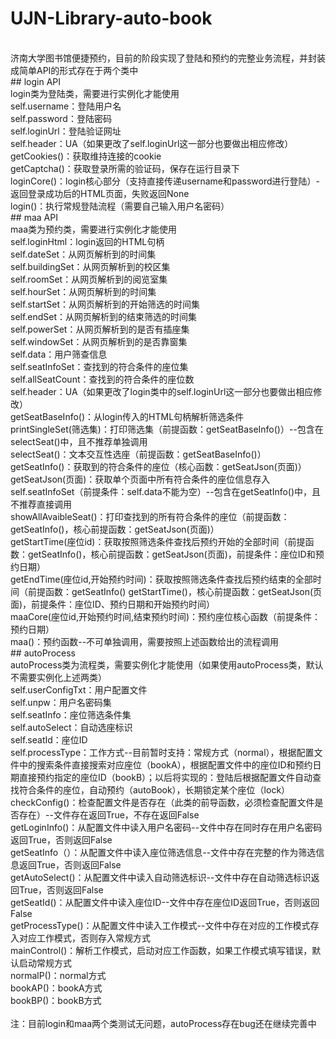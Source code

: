 # UJN-Library-auto-book
<br>
济南大学图书馆便捷预约，目前的阶段实现了登陆和预约的完整业务流程，并封装成简单API的形式存在于两个类中
<br>
## login API
<br>
login类为登陆类，需要进行实例化才能使用
<br>
self.username：登陆用户名
<br>
self.password：登陆密码
<br>
self.loginUrl：登陆验证网址
<br>
self.header：UA（如果更改了self.loginUrl这一部分也要做出相应修改）
<br>
getCookies()：获取维持连接的cookie
<br>
getCaptcha()：获取登录所需的验证码，保存在运行目录下
<br>
loginCore()：login核心部分（支持直接传递username和password进行登陆）-返回登录成功后的HTML页面，失败返回None
<br>
login()：执行常规登陆流程（需要自己输入用户名密码）
<br>
## maa API
<br>
maa类为预约类，需要进行实例化才能使用
<br>
self.loginHtml：login返回的HTML句柄
<br>
self.dateSet：从网页解析到的时间集
<br>
self.buildingSet：从网页解析到的校区集
<br>
self.roomSet：从网页解析到的阅览室集
<br>
self.hourSet：从网页解析到的时间集
<br>
self.startSet：从网页解析到的开始筛选的时间集
<br>
self.endSet：从网页解析到的结束筛选的时间集
<br>
self.powerSet：从网页解析到的是否有插座集
<br>
self.windowSet：从网页解析到的是否靠窗集
<br>
self.data：用户筛查信息
<br>
self.seatInfoSet：查找到的符合条件的座位集
<br>
self.allSeatCount：查找到的符合条件的座位数
<br>
self.header：UA（如果更改了login类中的self.loginUrl这一部分也要做出相应修改）
<br>
getSeatBaseInfo()：从login传入的HTML句柄解析筛选条件
<br>
printSingleSet(筛选集)：打印筛选集（前提函数：getSeatBaseInfo()）--包含在selectSeat()中，且不推荐单独调用
<br>
selectSeat()：文本交互性选座（前提函数：getSeatBaseInfo()）
<br>
getSeatInfo()：获取到的符合条件的座位（核心函数：getSeatJson(页面)）
<br>
getSeatJson(页面)：获取单个页面中所有符合条件的座位信息存入self.seatInfoSet（前提条件：self.data不能为空）--包含在getSeatInfo()中，且不推荐直接调用
<br>
showAllAvaibleSeat()：打印查找到的所有符合条件的座位（前提函数：getSeatInfo()，核心前提函数：getSeatJson(页面)）
<br>
getStartTime(座位id)：获取按照筛选条件查找后预约开始的全部时间（前提函数：getSeatInfo()，核心前提函数：getSeatJson(页面)，前提条件：座位ID和预约日期）
<br>
getEndTime(座位id,开始预约时间)：获取按照筛选条件查找后预约结束的全部时间（前提函数：getSeatInfo() getStartTime()，核心前提函数：getSeatJson(页面)，前提条件：座位ID、预约日期和开始预约时间）
<br>
maaCore(座位id,开始预约时间,结束预约时间)：预约座位核心函数（前提条件：预约日期）
<br>
maa()：预约函数--不可单独调用，需要按照上述函数给出的流程调用
<br>
## autoProcess
<br>
autoProcess类为流程类，需要实例化才能使用（如果使用autoProcess类，默认不需要实例化上述两类）
<br>
self.userConfigTxt：用户配置文件
<br>
self.unpw：用户名密码集
<br>
self.seatInfo：座位筛选条件集
<br>
self.autoSelect：自动选座标识
<br>
self.seatId：座位ID
<br>
self.processType：工作方式--目前暂时支持：常规方式（normal），根据配置文件中的搜索条件直接搜索对应座位（bookA），根据配置文件中的座位ID和预约日期直接预约指定的座位ID（bookB）；以后将实现的：登陆后根据配置文件自动查找符合条件的座位，自动预约（autoBook），长期锁定某个座位（lock）
<br>
checkConfig()：检查配置文件是否存在（此类的前导函数，必须检查配置文件是否存在）--文件存在返回True，不存在返回False
<br>
getLoginInfo()：从配置文件中读入用户名密码--文件中存在同时存在用户名密码返回True，否则返回False
<br>
getSeatInfo（）：从配置文件中读入座位筛选信息--文件中存在完整的作为筛选信息返回True，否则返回False
<br>
getAutoSelect()：从配置文件中读入自动筛选标识--文件中存在自动筛选标识返回True，否则返回False
<br>
getSeatId()：从配置文件中读入座位ID--文件中存在座位ID返回True，否则返回False
<br>
getProcessType()：从配置文件中读入工作模式--文件中存在对应的工作模式存入对应工作模式，否则存入常规方式
<br>
mainControl()：解析工作模式，启动对应工作函数，如果工作模式填写错误，默认启动常规方式
<br>
normalP()：normal方式
<br>
bookAP()：bookA方式
<br>
bookBP()：bookB方式
<br>
<br>
注：目前login和maa两个类测试无问题，autoProcess存在bug还在继续完善中
